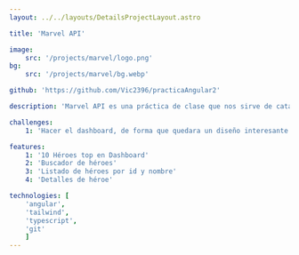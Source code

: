 ```yaml
---
layout: ../../layouts/DetailsProjectLayout.astro

title: 'Marvel API'

image:
    src: '/projects/marvel/logo.png'
bg: 
    src: '/projects/marvel/bg.webp'

github: 'https://github.com/Vic2396/practicaAngular2'

description: 'Marvel API es una práctica de clase que nos sirve de catálogo de héroes de Marvel junto con sus detalles.'

challenges:
    1: 'Hacer el dashboard, de forma que quedara un diseño interesante y responsive con los héroes que aparecen de forma aleatoria.'

features:
    1: '10 Héroes top en Dashboard'
    2: 'Buscador de héroes'
    3: 'Listado de héroes por id y nombre'
    4: 'Detalles de héroe'

technologies: [
    'angular', 
    'tailwind', 
    'typescript',
    'git'
    ]
---
```

